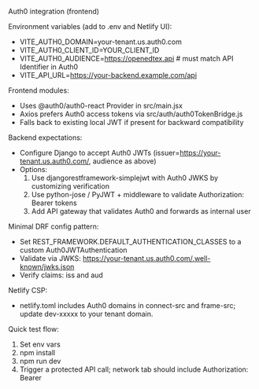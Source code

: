 Auth0 integration (frontend)

Environment variables (add to .env and Netlify UI):
- VITE_AUTH0_DOMAIN=your-tenant.us.auth0.com
- VITE_AUTH0_CLIENT_ID=YOUR_CLIENT_ID
- VITE_AUTH0_AUDIENCE=https://openedtex.api  # must match API Identifier in Auth0
- VITE_API_URL=https://your-backend.example.com/api

Frontend modules:
- Uses @auth0/auth0-react Provider in src/main.jsx
- Axios prefers Auth0 access tokens via src/auth/auth0TokenBridge.js
- Falls back to existing local JWT if present for backward compatibility

Backend expectations:
- Configure Django to accept Auth0 JWTs (issuer=https://your-tenant.us.auth0.com/, audience as above)
- Options:
  1) Use djangorestframework-simplejwt with Auth0 JWKS by customizing verification
  2) Use python-jose / PyJWT + middleware to validate Authorization: Bearer tokens
  3) Add API gateway that validates Auth0 and forwards as internal user

Minimal DRF config pattern:
- Set REST_FRAMEWORK.DEFAULT_AUTHENTICATION_CLASSES to a custom Auth0JWTAuthentication
- Validate via JWKS: https://your-tenant.us.auth0.com/.well-known/jwks.json
- Verify claims: iss and aud

Netlify CSP:
- netlify.toml includes Auth0 domains in connect-src and frame-src; update dev-xxxxx to your tenant domain.

Quick test flow:
1) Set env vars
2) npm install
3) npm run dev
4) Trigger a protected API call; network tab should include Authorization: Bearer <Auth0 token>
